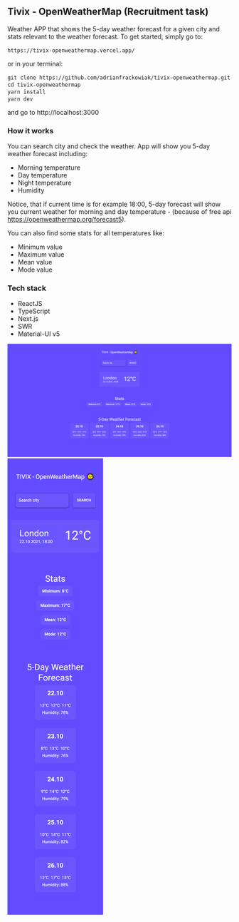 ## Tivix - OpenWeatherMap (Recruitment task)

Weather APP that shows the 5-day weather forecast for a given city and stats relevant to the weather forecast.
To get started, simply go to:

```
https://tivix-openweathermap.vercel.app/
```

or in your terminal:

```
git clone https://github.com/adrianfrackowiak/tivix-openweathermap.git
cd tivix-openweathermap
yarn install
yarn dev
```

and go to http://localhost:3000

### How it works

You can search city and check the weather. App will show you 5-day weather forecast including:

- Morning temperature
- Day temperature
- Night temperature
- Humidity

Notice, that if current time is for example 18:00, 5-day forecast will show you current weather for morning and day temperature - (because of free api https://openweathermap.org/forecast5).

You can also find some stats for all temperatures like:

- Minimum value
- Maximum value
- Mean value
- Mode value

### Tech stack

- ReactJS
- TypeScript
- Next.js
- SWR
- Material-UI v5

![Desktop](./public/desktop.png)
![Mobile](./public/mobile.png)
